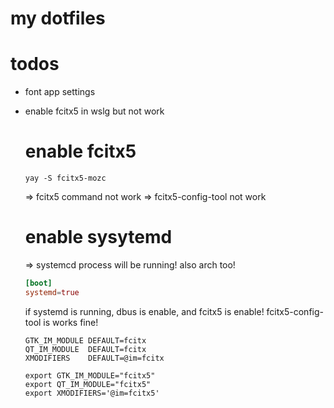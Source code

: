 # my dotfiles

# todos
- font app settings
- enable fcitx5 in wslg but not work
    # enable fcitx5

    ```
    yay -S fcitx5-mozc
    ```

    => fcitx5 command not work
    => fcitx5-config-tool not work

    # enable sysytemd
    => systemcd process will be running! also arch too!

    ```/etc/wsl.conf
    [boot]
    systemd=true
    ```

    if systemd is running, dbus is enable, and fcitx5 is enable!
    fcitx5-config-tool is works fine!

    ```.pam_environment
    GTK_IM_MODULE DEFAULT=fcitx
    QT_IM_MODULE  DEFAULT=fcitx
    XMODIFIERS    DEFAULT=@im=fcitx
    ```

    ```.profile
    export GTK_IM_MODULE="fcitx5"
    export QT_IM_MODULE="fcitx5"
    export XMODIFIERS='@im=fcitx5'
    ```
